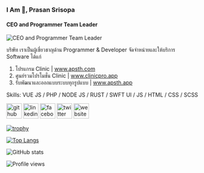 ### I Am 👋, Prasan Srisopa
#### CEO and Programmer Team Leader
![CEO and Programmer Team Leader](https://media-exp3.licdn.com/dms/image/C5616AQH4YhUgHULCaQ/profile-displaybackgroundimage-shrink_200_800/0/1623999296606?e=1632355200&v=beta&t=6cMwd0xIrkPWVXBTaFxVn5qCrINDpNWTiViAVM5-7LQ)

บริษัท เราเป็นผู้เชี่ยวชาญด้าน Programmer & Developer 
จัดจำหน่ายและให้บริการ Software ได้แก่

1. โปรแกรม Clinic | www.apsth.com 
2. ศูนย์รวมโปรโมชั่น Clinic | www.clinicpro.app
3. รับพัฒนา​และออกแบบระบบ​ทุกรูปแบบ​ | www.apsth.app

Skills: VUE JS / PHP / NODE JS / RUST / SWFT UI / JS / HTML / CSS / SCSS


[<img src='https://image.flaticon.com/icons/png/512/733/733553.png' alt='github' height='40'>](https://github.com/apsth456)  [<img src='https://image.flaticon.com/icons/png/512/145/145807.png' alt='linkedin' height='40'>](https://www.linkedin.com/in/apsth456/)  [<img src='https://image.flaticon.com/icons/png/512/1312/1312139.png' alt='facebook' height='40'>](https://www.facebook.com/apsth456)  [<img src='https://image.flaticon.com/icons/png/512/145/145812.png' alt='twitter' height='40'>](https://twitter.com/apsth456)  [<img src='https://img-premium.flaticon.com/png/512/3308/premium/3308395.png?token=exp=1626948013~hmac=dccb788c8fce0beac8262a068f5de6d9' alt='website' height='40'>](https://www.apsth.app)  

[![trophy](https://github-profile-trophy.vercel.app/?username=apsth456)](https://github.com/ryo-ma/github-profile-trophy)

[![Top Langs](https://github-readme-stats.vercel.app/api/top-langs/?username=apsth456)](https://github.com/anuraghazra/github-readme-stats)

![GitHub stats](https://github-readme-stats.vercel.app/api?username=apsth456&show_icons=true&count_private=true)  

![Profile views](https://gpvc.arturio.dev/apsth456)  
